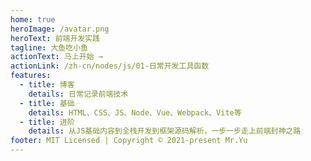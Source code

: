 ```yaml
---
home: true
heroImage: /avatar.png
heroText: 前端开发实践
tagline: 大鱼吃小鱼
actionText: 马上开始 →
actionLink: /zh-cn/nodes/js/01-日常开发工具函数
features:
  - title: 博客
    details: 日常记录前端技术
  - title: 基础
    details: HTML、CSS、JS、Node、Vue、Webpack、Vite等
  - title: 进阶
    details: 从JS基础内容到全栈开发到框架源码解析，一步一步走上前端封神之路
footer: MIT Licensed | Copyright © 2021-present Mr.Yu
---
```

